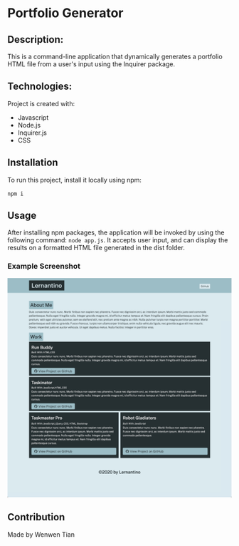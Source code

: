 # Portfolio Generator

## Description:

This is a command-line application that dynamically generates a portfolio HTML file from a user's input using the Inquirer package.

## Technologies:

Project is created with:

- Javascript
- Node.js
- Inquirer.js
- CSS

## Installation

To run this project, install it locally using npm:

```
npm i
```

## Usage

After installing npm packages, the application will be invoked by using the following command: `node app.js`.
It accepts user input, and can display the results on a formatted HTML file generated in the dist folder.

### Example Screenshot

![Screenshot](example.jpeg)

## Contribution

Made by Wenwen Tian
